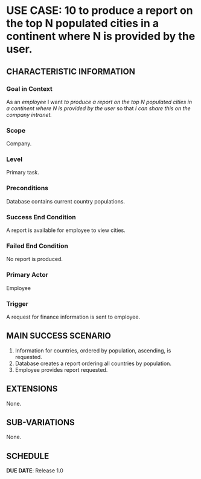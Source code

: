 # USE CASE: 10 to produce a report on the top N populated cities in a continent where N is provided by the user.

## CHARACTERISTIC INFORMATION

### Goal in Context

As an *employee* I want *to produce a report on the top N populated cities in a continent where N is provided by the user* so that *I can share this on the company intranet.*

### Scope

Company.

### Level

Primary task.

### Preconditions

Database contains current country populations.

### Success End Condition

A report is available for employee to view cities.

### Failed End Condition

No report is produced.

### Primary Actor

Employee

### Trigger

A request for finance information is sent to employee.

## MAIN SUCCESS SCENARIO

1. Information for countries, ordered by population, ascending, is requested.
2. Database creates a report ordering all countries by population.
3. Employee provides report requested.

## EXTENSIONS

None.

## SUB-VARIATIONS

None.

## SCHEDULE

**DUE DATE**: Release 1.0